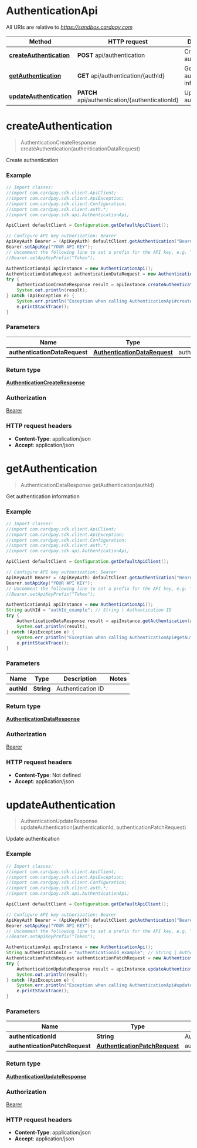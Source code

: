 # AuthenticationApi

All URIs are relative to *https://sandbox.cardpay.com*

Method | HTTP request | Description
------------- | ------------- | -------------
[**createAuthentication**](AuthenticationApi.md#createAuthentication) | **POST** api/authentication | Create authentication
[**getAuthentication**](AuthenticationApi.md#getAuthentication) | **GET** api/authentication/{authId} | Get authentication information
[**updateAuthentication**](AuthenticationApi.md#updateAuthentication) | **PATCH** api/authentication/{authenticationId} | Update authentication


<a name="createAuthentication"></a>
# **createAuthentication**
> AuthenticationCreateResponse createAuthentication(authenticationDataRequest)

Create authentication

### Example
```java
// Import classes:
//import com.cardpay.sdk.client.ApiClient;
//import com.cardpay.sdk.client.ApiException;
//import com.cardpay.sdk.client.Configuration;
//import com.cardpay.sdk.client.auth.*;
//import com.cardpay.sdk.api.AuthenticationApi;

ApiClient defaultClient = Configuration.getDefaultApiClient();

// Configure API key authorization: Bearer
ApiKeyAuth Bearer = (ApiKeyAuth) defaultClient.getAuthentication("Bearer");
Bearer.setApiKey("YOUR API KEY");
// Uncomment the following line to set a prefix for the API key, e.g. "Token" (defaults to null)
//Bearer.setApiKeyPrefix("Token");

AuthenticationApi apiInstance = new AuthenticationApi();
AuthenticationDataRequest authenticationDataRequest = new AuthenticationDataRequest(); // AuthenticationDataRequest | authenticationDataRequest
try {
    AuthenticationCreateResponse result = apiInstance.createAuthentication(authenticationDataRequest);
    System.out.println(result);
} catch (ApiException e) {
    System.err.println("Exception when calling AuthenticationApi#createAuthentication");
    e.printStackTrace();
}
```

### Parameters

Name | Type | Description  | Notes
------------- | ------------- | ------------- | -------------
 **authenticationDataRequest** | [**AuthenticationDataRequest**](AuthenticationDataRequest.md)| authenticationDataRequest |

### Return type

[**AuthenticationCreateResponse**](AuthenticationCreateResponse.md)

### Authorization

[Bearer](../README.md#Bearer)

### HTTP request headers

 - **Content-Type**: application/json
 - **Accept**: application/json

<a name="getAuthentication"></a>
# **getAuthentication**
> AuthenticationDataResponse getAuthentication(authId)

Get authentication information

### Example
```java
// Import classes:
//import com.cardpay.sdk.client.ApiClient;
//import com.cardpay.sdk.client.ApiException;
//import com.cardpay.sdk.client.Configuration;
//import com.cardpay.sdk.client.auth.*;
//import com.cardpay.sdk.api.AuthenticationApi;

ApiClient defaultClient = Configuration.getDefaultApiClient();

// Configure API key authorization: Bearer
ApiKeyAuth Bearer = (ApiKeyAuth) defaultClient.getAuthentication("Bearer");
Bearer.setApiKey("YOUR API KEY");
// Uncomment the following line to set a prefix for the API key, e.g. "Token" (defaults to null)
//Bearer.setApiKeyPrefix("Token");

AuthenticationApi apiInstance = new AuthenticationApi();
String authId = "authId_example"; // String | Authentication ID
try {
    AuthenticationDataResponse result = apiInstance.getAuthentication(authId);
    System.out.println(result);
} catch (ApiException e) {
    System.err.println("Exception when calling AuthenticationApi#getAuthentication");
    e.printStackTrace();
}
```

### Parameters

Name | Type | Description  | Notes
------------- | ------------- | ------------- | -------------
 **authId** | **String**| Authentication ID |

### Return type

[**AuthenticationDataResponse**](AuthenticationDataResponse.md)

### Authorization

[Bearer](../README.md#Bearer)

### HTTP request headers

 - **Content-Type**: Not defined
 - **Accept**: application/json

<a name="updateAuthentication"></a>
# **updateAuthentication**
> AuthenticationUpdateResponse updateAuthentication(authenticationId, authenticationPatchRequest)

Update authentication

### Example
```java
// Import classes:
//import com.cardpay.sdk.client.ApiClient;
//import com.cardpay.sdk.client.ApiException;
//import com.cardpay.sdk.client.Configuration;
//import com.cardpay.sdk.client.auth.*;
//import com.cardpay.sdk.api.AuthenticationApi;

ApiClient defaultClient = Configuration.getDefaultApiClient();

// Configure API key authorization: Bearer
ApiKeyAuth Bearer = (ApiKeyAuth) defaultClient.getAuthentication("Bearer");
Bearer.setApiKey("YOUR API KEY");
// Uncomment the following line to set a prefix for the API key, e.g. "Token" (defaults to null)
//Bearer.setApiKeyPrefix("Token");

AuthenticationApi apiInstance = new AuthenticationApi();
String authenticationId = "authenticationId_example"; // String | Authentication ID
AuthenticationPatchRequest authenticationPatchRequest = new AuthenticationPatchRequest(); // AuthenticationPatchRequest | authenticationPatchRequest
try {
    AuthenticationUpdateResponse result = apiInstance.updateAuthentication(authenticationId, authenticationPatchRequest);
    System.out.println(result);
} catch (ApiException e) {
    System.err.println("Exception when calling AuthenticationApi#updateAuthentication");
    e.printStackTrace();
}
```

### Parameters

Name | Type | Description  | Notes
------------- | ------------- | ------------- | -------------
 **authenticationId** | **String**| Authentication ID |
 **authenticationPatchRequest** | [**AuthenticationPatchRequest**](AuthenticationPatchRequest.md)| authenticationPatchRequest |

### Return type

[**AuthenticationUpdateResponse**](AuthenticationUpdateResponse.md)

### Authorization

[Bearer](../README.md#Bearer)

### HTTP request headers

 - **Content-Type**: application/json
 - **Accept**: application/json

